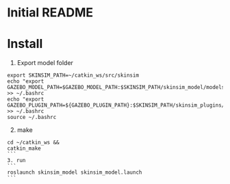 # Initial README

# Install

1. Export model folder
```
export SKINSIM_PATH=~/catkin_ws/src/skinsim
echo "export GAZEBO_MODEL_PATH=$GAZEBO_MODEL_PATH:$SKINSIM_PATH/skinsim_model/models" >> ~/.bashrc
echo "export GAZEBO_PLUGIN_PATH=${GAZEBO_PLUGIN_PATH}:$SKINSIM_PATH/skinsim_plugins/build" >> ~/.bashrc
source ~/.bashrc
```

2. make
````
cd ~/catkin_ws &&
catkin_make
```
3. run
```
roslaunch skinsim_model skinsim_model.launch
```